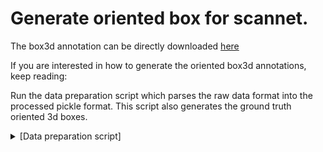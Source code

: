 # Generate oriented box for scannet.
The box3d annotation can be directly downloaded [here](https://drive.google.com/file/d/1lGNiUMcCe3fFOS7D3Zla_LwYJuQ3Sj96/view?usp=sharing)

If you are interested in how to generate the oriented box3d annotations, keep reading:  

Run the data preparation script which parses the raw data format into the processed pickle format.
This script also generates the ground truth oriented 3d boxes.

<details>
  <summary>[Data preparation script]</summary>

## Modify the path config
Change the path config in `parse_scan2cad.py` and `generate_scannet_anno_snippet.py`.

## Parse scan2cad file and get scene-level 3D box annotation
```bash
python scripts/scannet_preprocessing/parse_scan2cad.py
```
## Form snippets and generate snippet-level 3D box annotation
```bash
python scripts/scannet_preprocessing/generate_scannet_anno_snippet.py
```
</details>
